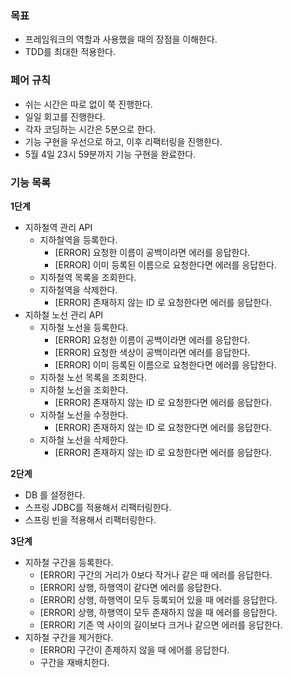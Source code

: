 ### 목표

- 프레임워크의 역할과 사용했을 때의 장점을 이해한다.
- TDD를 최대한 적용한다.

### 페어 규칙

- 쉬는 시간은 따로 없이 쭉 진행한다.
- 일일 회고를 진행한다.
- 각자 코딩하는 시간은 5분으로 한다.
- 기능 구현을 우선으로 하고, 이후 리팩터링을 진행한다.
- 5월 4일 23시 59분까지 기능 구현을 완료한다.

### 기능 목록

**1단계**

- 지하철역 관리 API
    - 지하철역을 등록한다.
        - [ERROR] 요청한 이름이 공백이라면 에러를 응답한다.
        - [ERROR] 이미 등록된 이름으로 요청한다면 에러를 응답한다.
    - 지하철역 목록을 조회한다.
    - 지하철역을 삭제한다.
        - [ERROR] 존재하지 않는 ID 로 요청한다면 에러를 응답한다.
- 지하철 노선 관리 API
    - 지하철 노선을 등록한다.
        - [ERROR] 요청한 이름이 공백이라면 에러를 응답한다.
        - [ERROR] 요청한 색상이 공백이라면 에러를 응답한다.
        - [ERROR] 이미 등록된 이름으로 요청한다면 에러를 응답한다.
    - 지하철 노선 목록을 조회한다.
    - 지하철 노선을 조회한다.
        - [ERROR] 존재하지 않는 ID 로 요청한다면 에러를 응답한다.
    - 지하철 노선을 수정한다.
        - [ERROR] 존재하지 않는 ID 로 요청한다면 에러를 응답한다.
    - 지하철 노선을 삭제한다.
        - [ERROR] 존재하지 않는 ID 로 요청한다면 에러를 응답한다.

**2단계**

- DB 를 설정한다.
- 스프링 JDBC를 적용해서 리팩터링한다.
- 스프링 빈을 적용해서 리팩터링한다.

**3단계**

- 지하철 구간을 등록한다.
    - [ERROR] 구간의 거리가 0보다 작거나 같은 때 에러를 응답한다.
    - [ERROR] 상행, 하행역이 같다면 에러를 응답한다.
    - [ERROR] 상행, 하행역이 모두 등록되어 있을 때 에러를 응답한다.
    - [ERROR] 상행, 하행역이 모두 존재하지 않을 때 에러를 응답한다.
    - [ERROR] 기존 역 사이의 길이보다 크거나 같으면 에러를 응답한다.
- 지하철 구간을 제거한다.
    - [ERROR] 구간이 존제하지 않을 때 에어를 응답한다.
    - 구간을 재배치한다.
